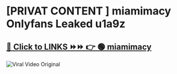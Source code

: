 
 # [PRIVAT CONTENT ] miamimacy Onlyfans Leaked u1a9z

## <h2><a href="https://clipsfans.com/miamimacy&ref=git">🔗 Click to LINKS ⏩⏩ 👉 🟢 miamimacy </a></h2>

<a href="https://clipsfans.com/miamimacy&ref=git" rel="nofollow" data-target="animated-image.originalLink"><img src="https://i.ibb.co.com/xMMVF88/686577567.gif" alt="Viral Video Original" style="max-width: 100%; display: inline-block;" data-target="animated-image.originalImage"></a>

